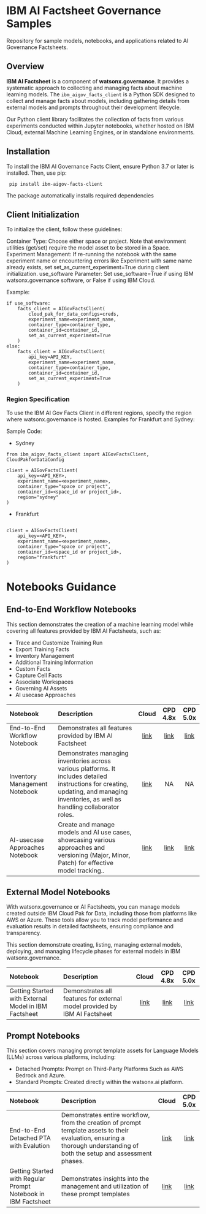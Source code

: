 # IBM AI Factsheet Governance Samples

Repository for sample models, notebooks, and applications related to AI Governance Factsheets.

## Overview

**IBM AI Factsheet** is a component of **watsonx.governance**. It provides a systematic approach to collecting and managing facts about machine learning models. The `ibm_aigov_facts_client` is a Python SDK designed to collect and manage facts about models, including gathering details from external models and prompts throughout their development lifecycle.

Our Python client library facilitates the collection of facts from various experiments conducted within Jupyter notebooks, whether hosted on IBM Cloud, external Machine Learning Engines, or in standalone environments.

## Installation
To install the IBM AI Governance Facts Client, ensure Python 3.7 or later is installed. Then, use pip:

```
 pip install ibm-aigov-facts-client
```
The package automatically installs required dependencies

## Client Initialization
To initialize the client, follow these guidelines:

Container Type: Choose either space or project. Note that environment utilities (get/set) require the model asset to be stored in a Space.
Experiment Management: If re-running the notebook with the same experiment name or encountering errors like Experiment with same name already exists, set set_as_current_experiment=True during client initialization.
use_software Parameter: Set use_software=True if using IBM watsonx.governance software, or False if using IBM Cloud.

Example:
```
if use_software:
    facts_client = AIGovFactsClient(
        cloud_pak_for_data_configs=creds,
        experiment_name=experiment_name,
        container_type=container_type,
        container_id=container_id,
        set_as_current_experiment=True
    )
else: 
    facts_client = AIGovFactsClient(
        api_key=API_KEY,
        experiment_name=experiment_name,
        container_type=container_type,
        container_id=container_id,
        set_as_current_experiment=True
    )
```

### Region Specification
To use the IBM AI Gov Facts Client in different regions, specify the region where watsonx.governance is hosted. Examples for Frankfurt and Sydney:

Sample Code:

- Sydney

```
from ibm_aigov_facts_client import AIGovFactsClient, CloudPakforDataConfig

client = AIGovFactsClient(
    api_key=<API_KEY>,
    experiment_name=<experiment_name>,
    container_type="space or project",
    container_id=<space_id or project_id>,
    region="sydney"
)
```
- Frankfurt
```from ibm_aigov_facts_client import AIGovFactsClient, CloudPakforDataConfig

client = AIGovFactsClient(
    api_key=<API_KEY>,
    experiment_name=<experiment_name>,
    container_type="space or project",
    container_id=<space_id or project_id>,
    region="frankfurt"
)
```

# Notebooks Guidance
## End-to-End Workflow Notebooks

This section demonstrates the creation of a machine learning model while covering all features provided by IBM AI Factsheets, such as:
- Trace and Customize Training Run
- Export Training Facts
- Inventory Management
- Additional Training Information
- Custom Facts
- Capture Cell Facts
- Associate Workspaces
- Governing AI Assets
- AI usecase Approaches 

| Notebook                            | Description                                                  |                                                                                                                                                                         Cloud                                                                                                                                                                         |                                                                                                     CPD 4.8x                                                                                                      |                                                                                                        CPD 5.0x                                                                                                         |
| :---------------------------------- | :--------------------------------------------------------- |:-----------------------------------------------------------------------------------------------------------------------------------------------------------------------------------------------------------------------------------------------------------------------------------------------------------------------------------------------------:|:-----------------------------------------------------------------------------------------------------------------------------------------------------------------------------------------------------------------:|:-----------------------------------------------------------------------------------------------------------------------------------------------------------------------------------------------------------------------:|
| End-to-End Workflow Notebook        | Demonstrates all features provided by IBM AI Factsheet    |                                                                                  [link](https://github.com/IBM/ai-governance-factsheet-samples/blob/4082dfd199b9ba2c3a5a87f3a93519c8c1c1563f/cloud/End%20To%20End%20Flow/End-to-End%20Workflow%20IBM%20Cloud.ipynb)                                                                                   | [link](https://github.com/IBM/ai-governance-factsheet-samples/blob/4082dfd199b9ba2c3a5a87f3a93519c8c1c1563f/cloud_pak_for_data/4.8x%20Version/End%20To%20End%20Flow/End-to-End%20Workflow%204.8x%20Edition.ipynb) | [link](https://github.com/IBM/ai-governance-factsheet-samples/blob/4082dfd199b9ba2c3a5a87f3a93519c8c1c1563f/cloud_pak_for_data/5.0x%20Version/End%20To%20End%20Flow/End-to-End%20Workflow%205.0x%20Edition.ipynb.ipynb) |
| Inventory Management Notebook        | Demonstrates  managing inventories across various platforms. It includes detailed instructions for creating, updating, and managing inventories, as well as handling collaborator roles.   |                                                                                   [link](https://github.com/IBM/ai-governance-factsheet-samples/blob/4082dfd199b9ba2c3a5a87f3a93519c8c1c1563f/cloud/End%20To%20End%20Flow/Inventory%20Notebook%20IBM%20Cloud.ipynb)                                                                                   |                                                                                                        NA                                                                                                         |                                                                                                           NA                                                                                                            |
| AI-usecase Approaches Notebook   |Create and manage models and AI use cases, showcasing various approaches and versioning (Major, Minor, Patch) for effective model tracking..   |                                                                                                                                                                       [link](https://github.com/IBM/ai-governance-factsheet-samples/blob/4082dfd199b9ba2c3a5a87f3a93519c8c1c1563f/cloud/End%20To%20End%20Flow/AI-usecase%20Approach%20IBM%20Cloud.ipynb)                                                                                                                                                                        |                                                                                                   [link](https://github.com/IBM/ai-governance-factsheet-samples/blob/4082dfd199b9ba2c3a5a87f3a93519c8c1c1563f/cloud_pak_for_data/4.8x%20Version/End%20To%20End%20Flow/AI-usecase%20Approach%204.8x%20Edition.ipynb)                                                                                                   |                                                                                                        [link](https://github.com/IBM/ai-governance-factsheet-samples/blob/4082dfd199b9ba2c3a5a87f3a93519c8c1c1563f/cloud_pak_for_data/5.0x%20Version/End%20To%20End%20Flow/AI-usecase%20Approach%205.0x%20Edition.ipynb)                                                                                                         |

## External Model Notebooks

With watsonx.governance or AI Factsheets, you can manage models created outside IBM Cloud Pak for Data, including those from platforms like AWS or Azure. These tools allow you to track model performance and evaluation results in detailed factsheets, ensuring compliance and transparency. 

This section demonstrate creating, listing, managing external models, deploying, and managing lifecycle phases for external models in IBM watsonx.governance.
 
 | Notebook                            | Description                                                  |  Cloud   | CPD 4.8x | CPD 5.0x |
| :---------------------------------- | :--------------------------------------------------------- |:--------:| :-----: |:--------:|
| Getting Started with External Model in IBM Factsheet    | Demonstrates all features for external model provided by IBM AI Factsheet    | [link](https://github.com/IBM/ai-governance-factsheet-samples/blob/4082dfd199b9ba2c3a5a87f3a93519c8c1c1563f/cloud/External%20Model/External%20Model%20with%20wx.goverance%20IBM%20Cloud.ipynb) | [link](https://github.com/IBM/ai-governance-factsheet-samples/blob/4082dfd199b9ba2c3a5a87f3a93519c8c1c1563f/cloud_pak_for_data/4.8x%20Version/External%20Model/External%20Model%20with%20wx.goverance%204.8.x.ipynb) | [link](https://github.com/IBM/ai-governance-factsheet-samples/blob/4082dfd199b9ba2c3a5a87f3a93519c8c1c1563f/cloud_pak_for_data/5.0x%20Version/External%20Model/External%20Model%20with%20wx.goverance%205.0x.ipynb) |



## Prompt Notebooks

 This section covers managing prompt template assets for Language Models (LLMs) across various platforms, including:

- Detached Prompts: Prompt on Third-Party Platforms Such as AWS Bedrock and Azure.
- Standard Prompts: Created directly within the watsonx.ai platform.
 
 | Notebook                            | Description                                                  |                                                                                             Cloud                                                                                             | CPD 5.0x |
| :---------------------------------- | :--------------------------------------------------------- |:---------------------------------------------------------------------------------------------------------------------------------------------------------------------------------------------:|:--------:|
| End-to-End Detached PTA with Evalution    | Demonstrates entire workflow, from the creation of prompt template assets to their evaluation, ensuring a thorough understanding of both the setup and assessment phases.   | [link](https://github.com/IBM/ai-governance-factsheet-samples/blob/4082dfd199b9ba2c3a5a87f3a93519c8c1c1563f/cloud/Prompt/End-to-End%20Detached%20PTA%20with%20Evalutions%20IBM%20Cloud.ipynb) | [link](https://github.com/IBM/ai-governance-factsheet-samples/blob/4082dfd199b9ba2c3a5a87f3a93519c8c1c1563f/cloud_pak_for_data/5.0x%20Version/Prompt/End-to-End%20Detached%20PTA%20with%20Evalutions%205.0x.ipynb) |
| Getting Started with Regular Prompt Notebook in IBM Factsheet  | Demonstrates  insights into the management and utilization of these prompt templates    |                                                                                           [link](https://github.com/IBM/ai-governance-factsheet-samples/blob/4082dfd199b9ba2c3a5a87f3a93519c8c1c1563f/cloud/Prompt/Prompt%20Notebook%20with%20wx.goverance%20IBM%20Cloud.ipynb)                                                                                            | [link](https://github.com/IBM/ai-governance-factsheet-samples/blob/4082dfd199b9ba2c3a5a87f3a93519c8c1c1563f/cloud_pak_for_data/5.0x%20Version/Prompt/Prompt%20Notebook%20with%20wx.goverance%205.0x.ipynb) |

 
 




